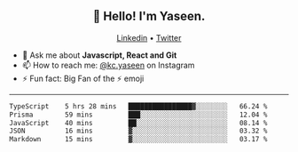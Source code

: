 <h2 align="center">👋 Hello! I'm Yaseen.</h2>
<p align="center">
  <a href="https://www.linkedin.com/in/yaseenkc/">Linkedin</a> •
  <a href="https://twitter.com/yaseeenkc">Twitter</a>
</p>


<!--- 🔭 I’m currently working at []() as an  -->
- 💬 Ask me about **Javascript, React and Git**
- 📫 How to reach me: [@kc.yaseen](https://instagram.com/kc.yaseen) on Instagram
- ⚡ Fun fact: Big Fan of the :zap: emoji

-------

<!--START_SECTION:waka-->

```txt
TypeScript    5 hrs 28 mins   ████████████████▓░░░░░░░░   66.24 %
Prisma        59 mins         ███░░░░░░░░░░░░░░░░░░░░░░   12.04 %
JavaScript    40 mins         ██░░░░░░░░░░░░░░░░░░░░░░░   08.14 %
JSON          16 mins         ▓░░░░░░░░░░░░░░░░░░░░░░░░   03.32 %
Markdown      15 mins         ▓░░░░░░░░░░░░░░░░░░░░░░░░   03.17 %
```

<!--END_SECTION:waka-->
